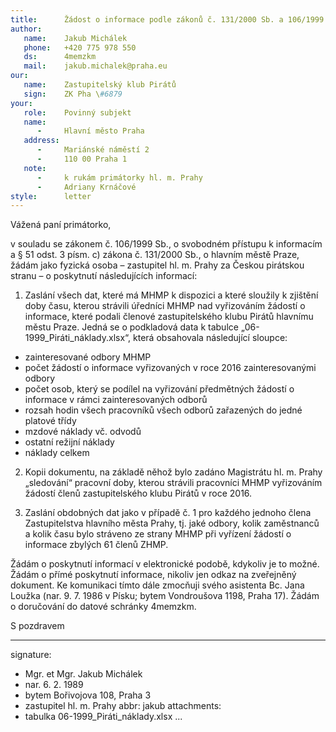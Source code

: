 ```yaml
---
title:      Žádost o informace podle zákonů č. 131/2000 Sb. a 106/1999 Sb.
author:
   name:    Jakub Michálek
   phone:   +420 775 978 550
   ds:      4memzkm
   mail:    jakub.michalek@praha.eu
our:
   name:    Zastupitelský klub Pirátů
   sign:    ZK Pha \#6879
your:
   role:    Povinný subjekt
   name:    
      -     Hlavní město Praha
   address:
      -     Mariánské náměstí 2
      -     110 00 Praha 1
   note: 
      -     k rukám primátorky hl. m. Prahy
      -     Adriany Krnáčové
style:      letter
---
```


Vážená paní primátorko,

v souladu se zákonem č. 106/1999 Sb., o svobodném přístupu k informacím a § 51 odst. 3 písm. c) zákona č. 131/2000 Sb., o hlavním městě Praze, žádám jako fyzická osoba – zastupitel hl. m. Prahy za Českou pirátskou stranu – o poskytnutí následujících informací:

1. Zaslání všech dat, které má MHMP k dispozici a které sloužily k zjištění doby času, kterou strávili úředníci MHMP nad vyřizováním žádostí o informace, které podali členové zastupitelského klubu Pirátů hlavnímu městu Praze. Jedná se o podkladová data k tabulce „06-1999_Piráti_náklady.xlsx“, která obsahovala následující sloupce: 

 * zainteresované odbory MHMP
 * počet žádostí o informace vyřizovaných v roce 2016 zainteresovanými odbory
 * počet osob, který se podílel na vyřizování předmětných žádostí o informace v rámci zainteresovaných odborů
 * rozsah hodin všech pracovníků všech odborů zařazených do jedné platové třídy
 * mzdové náklady vč. odvodů 
 * ostatní režijní náklady
 * náklady celkem

2. Kopii dokumentu, na základě něhož bylo zadáno Magistrátu hl. m. Prahy „sledování“ pracovní doby, kterou strávili pracovníci MHMP vyřizováním žádostí členů zastupitelského klubu Pirátů v roce 2016.

3. Zaslání obdobných dat jako v případě č. 1 pro každého jednoho člena Zastupitelstva hlavního města Prahy, tj. jaké odbory, kolik zaměstnanců a kolik času bylo stráveno ze strany MHMP při vyřízení žádostí o informace zbylých 61 členů ZHMP.

Žádám o poskytnutí informací v elektronické podobě, kdykoliv je to možné. Žádám o přímé poskytnutí informace, nikoliv jen odkaz na zveřejněný dokument. Ke komunikaci tímto dále zmocňuji svého asistenta Bc. Jana Loužka (nar. 9. 7. 1986 v Písku; bytem Vondroušova 1198, Praha 17). Žádám o doručování do datové schránky 4memzkm.

S pozdravem

---
signature: 
  - Mgr. et Mgr. Jakub Michálek
  - nar. 6. 2. 1989
  - bytem Bořivojova 108, Praha 3
  - zastupitel hl. m. Prahy
abbr:       jakub
attachments:
  - tabulka 06-1999_Piráti_náklady.xlsx
...
